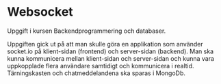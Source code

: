# Websocket

Upggift i kursen Backendprogrammering och databaser.

Uppgiften gick ut på att man skulle göra en applikation som använder socket.io på klient-sidan (frontend) och server-sidan (backend). 
Man ska kunna kommunicera mellan klient-sidan och server-sidan och kunna vara uppkopplade flera användare samtidigt och kommunicera i realtid.
Tärningskasten och chatmeddelandena ska sparas i MongoDb. 
